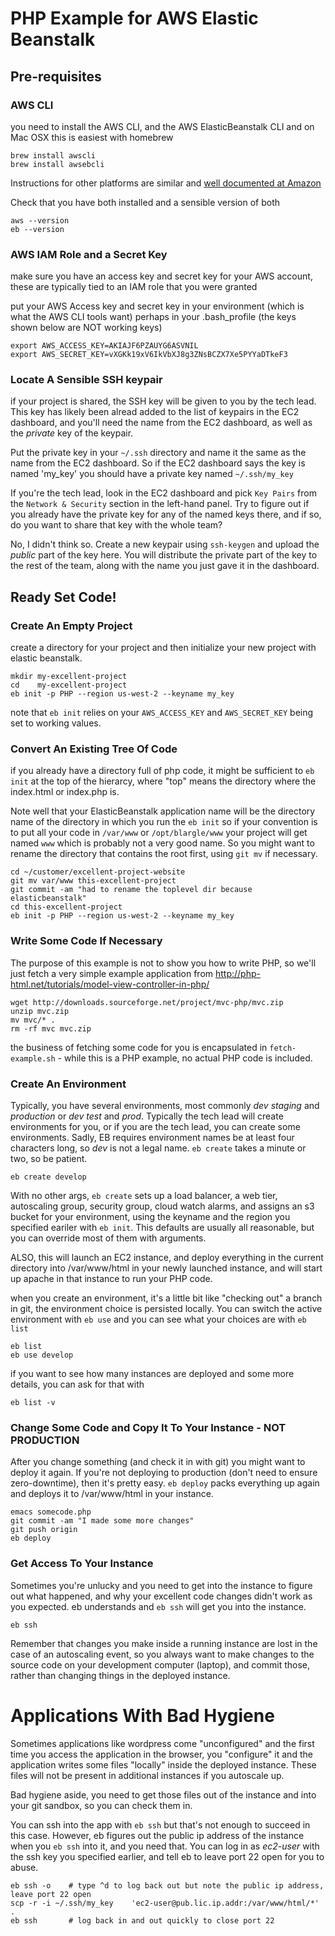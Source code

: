 # PHP Example for AWS Elastic Beanstalk

## Pre-requisites

### AWS CLI

you need to install the AWS CLI, and the AWS ElasticBeanstalk CLI and on Mac OSX this is easiest with homebrew

    brew install awscli
    brew install awsebcli

Instructions for other platforms are similar and [well documented at Amazon](https://docs.aws.amazon.com/elasticbeanstalk/latest/dg/eb-cli3-install.html)

Check that you have both installed and a sensible version of both

    aws --version
    eb --version

### AWS IAM Role and a Secret Key

make sure you have an access key and secret key for your AWS account,
these are typically tied to an IAM role that you were granted

put your AWS Access key and secret key in your environment (which is
what the AWS CLI tools want) perhaps in your .bash_profile (the keys
shown below are NOT working keys)

    export AWS_ACCESS_KEY=AKIAJF6PZAUYG6ASVNIL
    export AWS_SECRET_KEY=vXGKk19xV6IkVbXJ8g3ZNsBCZX7Xe5PYYaDTkeF3


### Locate A Sensible SSH keypair

if your project is shared, the SSH key will be given to you by the
tech lead.  This key has likely been alread added to the list of
keypairs in the EC2 dashboard, and you'll need the name from the EC2
dashboard, as well as the *private* key of the keypair.  

Put the private key in your `~/.ssh` directory and name it the same as
the name from the EC2 dashboard.  So if the EC2 dashboard says the key
is named 'my_key' you should have a private key named `~/.ssh/my_key`

If you're the tech lead, look in the EC2 dashboard and pick `Key
Pairs` from the `Network & Security` section in the left-hand panel.
Try to figure out if you already have the private key for any of the
named keys there, and if so, do you want to share that key with the
whole team?  

No, I didn't think so.  Create a new keypair using `ssh-keygen` and
upload the *public* part of the key here.  You will distribute the
private part of the key to the rest of the team, along with the name
you just gave it in the dashboard.

## Ready Set Code!

### Create An Empty Project

create a directory for your project and then initialize your new project with elastic beanstalk.   

    mkdir my-excellent-project
    cd    my-excellent-project
    eb init -p PHP --region us-west-2 --keyname my_key

note that `eb init` relies on your `AWS_ACCESS_KEY` and `AWS_SECRET_KEY` being set to working values.

### Convert An Existing Tree Of Code

if you already have a directory full of php code, it might be
sufficient to `eb init` at the top of the hierarcy, where "top" means
the directory where the index.html or index.php is.

Note well that your ElasticBeanstalk application name will be the
directory name of the directory in which you run the `eb init` so if
your convention is to put all your code in `/var/www` or
`/opt/blargle/www` your project will get named `www` which is probably
not a very good name.  So you might want to rename the directory that
contains the root first, using `git mv` if necessary.

    cd ~/customer/excellent-project-website
    git mv var/www this-excellent-project
    git commit -am "had to rename the toplevel dir because elasticbeanstalk"
    cd this-excellent-project
    eb init -p PHP --region us-west-2 --keyname my_key

### Write Some Code If Necessary

The purpose of this example is not to show you how to write PHP, so
we'll just fetch a very simple example application from
http://php-html.net/tutorials/model-view-controller-in-php/

    wget http://downloads.sourceforge.net/project/mvc-php/mvc.zip
    unzip mvc.zip
    mv mvc/* .
    rm -rf mvc mvc.zip

the business of fetching some code for you is encapsulated in
`fetch-example.sh` - while this is a PHP example, no actual PHP code
is included.

### Create An Environment

Typically, you have several environments, most commonly *dev*
*staging* and *production* or *dev* *test* and *prod*.  Typically the
tech lead will create environments for you, or if you are the tech
lead, you can create some environments.  Sadly, EB requires
environment names be at least four characters long, so *dev* is not a
legal name.  `eb create` takes a minute or two, so be patient.

    eb create develop

With no other args, `eb create` sets up a load balancer, a web tier,
autoscaling group, security group, cloud watch alarms, and assigns an
s3 bucket for your environment, using the keyname and the region you
specified eariler with `eb init`.  This defaults are usually all
reasonable, but you can override most of them with arguments.

ALSO, this will launch an EC2 instance, and deploy everything in the
current directory into /var/www/html in your newly launched instance,
and will start up apache in that instance to run your PHP code.

when you create an environment, it's a little bit like "checking out"
a branch in git, the environment choice is persisted locally. You can
switch the active environment with `eb use` and you can see
what your choices are with `eb list`

    eb list
    eb use develop

if you want to see how many instances are deployed and some more
details, you can ask for that with

    eb list -v

### Change Some Code and Copy It To Your Instance - NOT PRODUCTION

After you change something (and check it in with git) you might want
to deploy it again.  If you're not deploying to production (don't need
to ensure zero-downtime), then it's pretty easy.  `eb deploy` packs
everything up again and deploys it to /var/www/html in your instance.

    emacs somecode.php
    git commit -am "I made some more changes"
    git push origin
    eb deploy

### Get Access To Your Instance

Sometimes you're unlucky and you need to get into the instance to
figure out what happened, and why your excellent code changes didn't
work as you expected.  eb understands and `eb ssh` will get you into
the instance.

    eb ssh

Remember that changes you make inside a running instance are lost in
the case of an autoscaling event, so you always want to make changes
to the source code on your development computer (laptop), and commit
those, rather than changing things in the deployed instance.

# Applications With Bad Hygiene 

Sometimes applications like wordpress come "unconfigured" and the
first time you access the application in the browser, you "configure"
it and the application writes some files "locally" inside the deployed
instance.  These files will not be present in additional instances if
you autoscale up.

Bad hygiene aside, you need to get those files out of the instance and
into your git sandbox, so you can check them in.

You can ssh into the app with `eb ssh` but that's not enough to
succeed in this case.  However, eb figures out the public ip address
of the instance when you `eb ssh` into it, and you need that.  You can
log in as *ec2-user* with the ssh key you specified earlier, and tell
eb to leave port 22 open for you to abuse.

    eb ssh -o    # type ^d to log back out but note the public ip address, leave port 22 open
    scp -r -i ~/.ssh/my_key    'ec2-user@pub.lic.ip.addr:/var/www/html/*'  .
    eb ssh       # log back in and out quickly to close port 22
